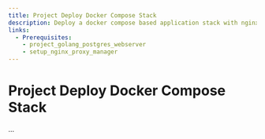 ```yaml
---
title: Project Deploy Docker Compose Stack
description: Deploy a docker compose based application stack with nginx proxy manager.
links:
  - Prerequisites:
    - project_golang_postgres_webserver
    - setup_nginx_proxy_manager
---
```


# Project Deploy Docker Compose Stack
...
